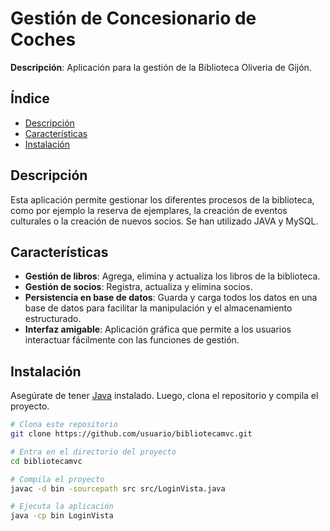 # Gestión de Concesionario de Coches

**Descripción**: Aplicación para la gestión de la Biblioteca Oliveria de Gijón.

## Índice

- [Descripción](#descripción)
- [Características](#características)
- [Instalación](#instalación)

## Descripción

Esta aplicación permite gestionar los diferentes procesos de la biblioteca, como por ejemplo la reserva de ejemplares, la creación de eventos culturales o la creación de nuevos socios. Se han utilizado JAVA y MySQL.

## Características

- **Gestión de libros**: Agrega, elimina y actualiza los libros de la biblioteca.
- **Gestión de socios**: Registra, actualiza y elimina socios.
- **Persistencia en base de datos**: Guarda y carga todos los datos en una base de datos para facilitar la manipulación y el almacenamiento estructurado.
- **Interfaz amigable**: Aplicación gráfica que permite a los usuarios interactuar fácilmente con las funciones de gestión.

## Instalación

Asegúrate de tener [Java](https://www.oracle.com/java/technologies/javase-jdk11-downloads.html) instalado. Luego, clona el repositorio y compila el proyecto.

```bash
# Clona este repositorio
git clone https://github.com/usuario/bibliotecamvc.git

# Entra en el directorio del proyecto
cd bibliotecamvc

# Compila el proyecto
javac -d bin -sourcepath src src/LoginVista.java

# Ejecuta la aplicación
java -cp bin LoginVista
